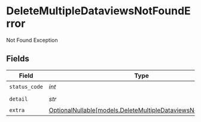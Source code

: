 # DeleteMultipleDataviewsNotFoundError

Not Found Exception


## Fields

| Field                                                                                                              | Type                                                                                                               | Required                                                                                                           | Description                                                                                                        |
| ------------------------------------------------------------------------------------------------------------------ | ------------------------------------------------------------------------------------------------------------------ | ------------------------------------------------------------------------------------------------------------------ | ------------------------------------------------------------------------------------------------------------------ |
| `status_code`                                                                                                      | *int*                                                                                                              | :heavy_check_mark:                                                                                                 | N/A                                                                                                                |
| `detail`                                                                                                           | *str*                                                                                                              | :heavy_check_mark:                                                                                                 | N/A                                                                                                                |
| `extra`                                                                                                            | [OptionalNullable[models.DeleteMultipleDataviewsNotFoundExtra]](../models/deletemultipledataviewsnotfoundextra.md) | :heavy_minus_sign:                                                                                                 | N/A                                                                                                                |